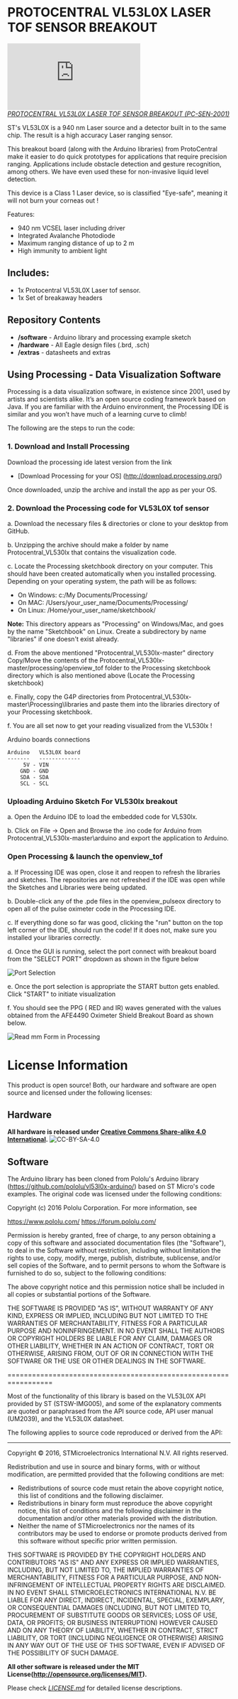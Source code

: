 PROTOCENTRAL VL53L0X LASER TOF SENSOR BREAKOUT
================================
[![Laser Sensor](https://www.protocentral.com/motiondistance/1049-protocentral-vl53l0x-laser-tof-sensor-breakout-0642078949623.html)  
*PROTOCENTRAL VL53L0X LASER TOF SENSOR BREAKOUT (PC-SEN-2001)*](https://www.protocentral.com/motiondistance/1049-protocentral-vl53l0x-laser-tof-sensor-breakout.html)

ST's VL53L0X is a 940 nm Laser source and a detector built in to the same chip. The result is a high accuracy Laser ranging sensor. 

This breakout board (along with the Arduino libraries) from ProtoCentral make it easier to do quick prototypes for applications that require precision ranging. Applications include obstacle detection and gesture recognition, among others. We have even used these for non-invasive liquid level detection. 

This device is a Class 1 Laser device, so is classified "Eye-safe", meaning it will not burn your corneas out !

Features:
* 940 nm VCSEL laser including driver
* Integrated Avalanche Photodiode
* Maximum ranging distance of up to 2 m
* High immunity to ambient light

Includes:
----------
* 1x Protocentral VL53L0X Laser tof sensor.
* 1x Set of breakaway headers

Repository Contents
-------------------
* **/software** - Arduino library and processing example sketch
* **/hardware** - All Eagle design files (.brd, .sch)
* **/extras** - datasheets and extras

 
Using Processing - Data Visualization Software
-----------------------------------------------------
 Processing is a data visualization software, in existence since 2001, used by artists and scientists alike. It’s an open source coding framework based on Java. If you are familiar with the Arduino environment, the Processing IDE is similar and you won’t have much of a learning curve to climb!
 
 The following are the steps to run the code:

### 1. Download and Install Processing 

 Download the processing ide latest version from the link

* [Download Processing for your OS] (http://download.processing.org/)

Once downloaded, unzip the archive and install the app as per your OS.

### 2. Download the Processing code for VL53L0X tof sensor

 a. Download the necessary files & directories or clone to your desktop from GitHub.

 b. Unzipping the archive should make a folder by name Protocentral_VL530lx that contains the visualization code.

 c. Locate the Processing sketchbook directory on your computer. This should have been created automatically when you installed processing. Depending on your operating system, the path will be as follows:

* On Windows: c:/My Documents/Processing/
* On MAC: /Users/your_user_name/Documents/Processing/
* On Linux: /Home/your_user_name/sketchbook/

**Note:** This directory appears as "Processing" on Windows/Mac, and goes by the name "Sketchbook" on Linux. Create a subdirectory by name "libraries" if one doesn't exist already.

 d. From the above mentioned "Protocentral_VL530lx-master" directory Copy/Move the contents of the Protocentral_VL530lx-master/processing/openview_tof folder to the Processing sketchbook directory which is also mentioned above (Locate the Processing sketchbook)

 e. Finally, copy the G4P directories from Protocentral_VL530lx-master\Processing\libraries and paste them into the libraries directory of your Processing sketchbook.

 f. You are all set now to get your reading visualized from the VL530lx !

 Arduino boards connections


    Arduino   VL53L0X board
    -------   -------------
         5V - VIN
        GND - GND
        SDA - SDA
        SCL - SCL
 
###  Uploading Arduino Sketch For VL530lx breakout

 a. Open the Arduino IDE to load the embedded code for VL530lx.

 b. Click on File -> Open and Browse the .ino code for Arduino from Protocentral_VL530lx-master\arduino and export the application to Arduino.

###  Open Processing & launch the openview_tof

 a. If Processing IDE was open, close it and reopen to refresh the libraries and sketches. The repositories are not refreshed if the IDE was open while the Sketches and Libraries were being updated.

 b. Double-click any of the .pde files in the openview_pulseox directory to open all of the pulse oximeter code in the Processing IDE.

 c. If everything done so far was good, clicking the "run" button on the top left corner of the IDE, should run the code! If it does not, make sure you installed your libraries correctly.

 d. Once the GUI is running, select the port connect with breakout board from the "SELECT PORT" dropdown as shown in the figure below

![Port Selection](https://github.com/Protocentral/Protocentral_VL530LX/blob/master/software/processing/Final%20Output/portselection.png)

 e. Once the port selection is appropriate the START button gets enabled. Click "START" to initiate visualization

 f. You should see the PPG ( RED and IR) waves generated with the values obtained from the AFE4490 Oximeter Shield Breakout Board as shown below.

![Read mm Form in Processing](https://github.com/Protocentral/Protocentral_VL530LX/blob/master/software/processing/Final%20Output/output.png)

License Information
===================
This product is open source! Both, our hardware and software are open source and licensed under the following licenses:

Hardware
---------
**All hardware is released under [Creative Commons Share-alike 4.0 International](http://creativecommons.org/licenses/by-sa/4.0/).**
![CC-BY-SA-4.0](https://i.creativecommons.org/l/by-sa/4.0/88x31.png)

Software
--------
The Arduino library has been cloned from Pololu's Arduino library (https://github.com/pololu/vl53l0x-arduino/) based on ST Micro's code examples. The original code was licensed under the following conditions:

Copyright (c) 2016 Pololu Corporation.  For more information, see

https://www.pololu.com/
https://forum.pololu.com/

Permission is hereby granted, free of charge, to any person
obtaining a copy of this software and associated documentation
files (the "Software"), to deal in the Software without
restriction, including without limitation the rights to use,
copy, modify, merge, publish, distribute, sublicense, and/or sell
copies of the Software, and to permit persons to whom the
Software is furnished to do so, subject to the following
conditions:

The above copyright notice and this permission notice shall be
included in all copies or substantial portions of the Software.

THE SOFTWARE IS PROVIDED "AS IS", WITHOUT WARRANTY OF ANY KIND,
EXPRESS OR IMPLIED, INCLUDING BUT NOT LIMITED TO THE WARRANTIES
OF MERCHANTABILITY, FITNESS FOR A PARTICULAR PURPOSE AND
NONINFRINGEMENT. IN NO EVENT SHALL THE AUTHORS OR COPYRIGHT
HOLDERS BE LIABLE FOR ANY CLAIM, DAMAGES OR OTHER LIABILITY,
WHETHER IN AN ACTION OF CONTRACT, TORT OR OTHERWISE, ARISING
FROM, OUT OF OR IN CONNECTION WITH THE SOFTWARE OR THE USE OR
OTHER DEALINGS IN THE SOFTWARE.

=================================================================

Most of the functionality of this library is based on the VL53L0X
API provided by ST (STSW-IMG005), and some of the explanatory
comments are quoted or paraphrased from the API source code, API
user manual (UM2039), and the VL53L0X datasheet.

The following applies to source code reproduced or derived from
the API:

-----------------------------------------------------------------

Copyright © 2016, STMicroelectronics International N.V.  All
rights reserved.

Redistribution and use in source and binary forms, with or
without modification, are permitted provided that the following
conditions are met:
* Redistributions of source code must retain the above copyright
notice, this list of conditions and the following disclaimer.
* Redistributions in binary form must reproduce the above
copyright notice, this list of conditions and the following
disclaimer in the documentation and/or other materials provided
with the distribution.
* Neither the name of STMicroelectronics nor the
names of its contributors may be used to endorse or promote
products derived from this software without specific prior
written permission.

THIS SOFTWARE IS PROVIDED BY THE COPYRIGHT HOLDERS AND
CONTRIBUTORS "AS IS" AND ANY EXPRESS OR IMPLIED WARRANTIES,
INCLUDING, BUT NOT LIMITED TO, THE IMPLIED WARRANTIES OF
MERCHANTABILITY, FITNESS FOR A PARTICULAR PURPOSE, AND
NON-INFRINGEMENT OF INTELLECTUAL PROPERTY RIGHTS ARE DISCLAIMED.
IN NO EVENT SHALL STMICROELECTRONICS INTERNATIONAL N.V. BE LIABLE
FOR ANY DIRECT, INDIRECT, INCIDENTAL, SPECIAL, EXEMPLARY, OR
CONSEQUENTIAL DAMAGES (INCLUDING, BUT NOT LIMITED TO, PROCUREMENT
OF SUBSTITUTE GOODS OR SERVICES; LOSS OF USE, DATA, OR PROFITS;
OR BUSINESS INTERRUPTION) HOWEVER CAUSED AND ON ANY THEORY OF
LIABILITY, WHETHER IN CONTRACT, STRICT LIABILITY, OR TORT
(INCLUDING NEGLIGENCE OR OTHERWISE) ARISING IN ANY WAY OUT OF THE
USE OF THIS SOFTWARE, EVEN IF ADVISED OF THE POSSIBILITY OF SUCH
DAMAGE.

**All other software is released under the MIT License(http://opensource.org/licenses/MIT).**

Please check [*LICENSE.md*](LICENSE.md) for detailed license descriptions.
